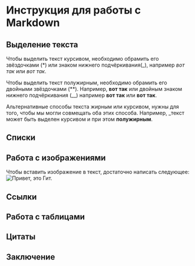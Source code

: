 # Инструкция для работы с Markdown

## Выделение текста

Чтобы выделить текст курсивом, необходимо обрамить его звёздочками (*) или знаком нижнего подчёркивания(_), например _вот так_ или *вот так*.

Чтобы выделить текст полужирным, необходимо обрамить его двойными звёздочками (**). Например, **вот так** или двойным знаком нижнего подчёркивания (__) например __вот так__ или **вот так**.

Альтернативные способы текста жирным или курсивом, нужны для того, чтобы мы могли совмещать оба этих способа. Например, _текст может быть выделен курсивом и при этом **полужирным**.

## Списки

## Работа с изображениями

Чтобы вставить изображение в текст, достаточно написать следующее:
![Привет, это Гит.](git.png)

## Ссылки

## Работа с таблицами

## Цитаты

## Заключение